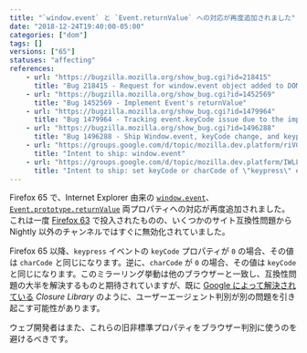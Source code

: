 ```yaml
---
title: "`window.event` と `Event.returnValue` への対応が再度追加されました"
date: "2018-12-24T19:40:00-05:00"
categories: ["dom"]
tags: []
versions: ["65"]
statuses: "affecting"
references:
    - url: "https://bugzilla.mozilla.org/show_bug.cgi?id=218415"
      title: "Bug 218415 - Request for window.event object added to DOM to ease cross browser scripting"
    - url: "https://bugzilla.mozilla.org/show_bug.cgi?id=1452569"
      title: "Bug 1452569 - Implement Event's returnValue"
    - url: "https://bugzilla.mozilla.org/show_bug.cgi?id=1479964"
      title: "Bug 1479964 - Tracking event.keyCode issue due to the implementation of window.event"
    - url: "https://bugzilla.mozilla.org/show_bug.cgi?id=1496288"
      title: "Bug 1496288 - Ship Window.event, keyCode change, and keypress event handling changes"
    - url: "https://groups.google.com/d/topic/mozilla.dev.platform/riVG9FqN9iM/discussion"
      title: "Intent to ship: window.event"
    - url: "https://groups.google.com/d/topic/mozilla.dev.platform/IWLLJmoGroA/discussion"
      title: "Intent to ship: set keyCode or charCode of \"keypress\" event to the other's non-zero value"
---
```

Firefox 65 で、Internet Explorer 由来の [`window.event`](https://developer.mozilla.org/docs/Web/API/Window/event)、[`Event.prototype.returnValue`](https://developer.mozilla.org/docs/Web/API/Event/returnValue) 両プロパティへの対応が再度追加されました。これは一度 [Firefox 63](https://www.fxsitecompat.com/en-CA/docs/2018/support-for-event-returnvalue-has-been-added/) で投入されたものの、いくつかのサイト互換性問題から Nightly 以外のチャンネルではすぐに無効化されていました。

Firefox 65 以降、`keypress` イベントの `keyCode` プロパティが `0` の場合、その値は `charCode` と同じになります。逆に、`charCode` が `0` の場合、その値は `keyCode` と同じになります。このミラーリング挙動は他のブラウザーと一致し、互換性問題の大半を解決するものと期待されていますが、既に [Google によって解決されている](https://github.com/google/closure-library/issues/932) *Closure Library* のように、ユーザーエージェント判別が別の問題を引き起こす可能性があります。

ウェブ開発者はまた、これらの旧非標準プロパティをブラウザー判別に使うのを避けるべきです。
